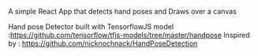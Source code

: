 
A simple React App that detects hand poses and Draws over a canvas 

Hand pose Detector built with TensorflowJS model :https://github.com/tensorflow/tfjs-models/tree/master/handpose
Inspired by : https://github.com/nicknochnack/HandPoseDetection
